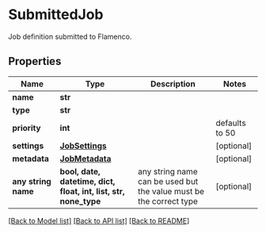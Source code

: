 # SubmittedJob

Job definition submitted to Flamenco.

## Properties
Name | Type | Description | Notes
------------ | ------------- | ------------- | -------------
**name** | **str** |  | 
**type** | **str** |  | 
**priority** | **int** |  | defaults to 50
**settings** | [**JobSettings**](JobSettings.md) |  | [optional] 
**metadata** | [**JobMetadata**](JobMetadata.md) |  | [optional] 
**any string name** | **bool, date, datetime, dict, float, int, list, str, none_type** | any string name can be used but the value must be the correct type | [optional]

[[Back to Model list]](../README.md#documentation-for-models) [[Back to API list]](../README.md#documentation-for-api-endpoints) [[Back to README]](../README.md)


